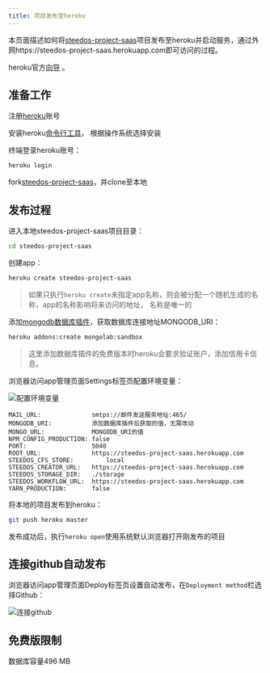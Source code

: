 ```yaml
---
title: 项目发布至heroku
---
```


本页面描述如何将[steedos-project-saas](https://github.com/steedos/steedos-project-saas)项目发布至heroku并启动服务，通过外网https://steedos-project-saas.herokuapp.com即可访问的过程。

heroku官方[向导](https://devcenter.heroku.com/articles/getting-started-with-nodejs) 。

## 准备工作

注册[heroku](https://www.heroku.com/)账号

安装heroku[命令行工具](https://devcenter.heroku.com/articles/getting-started-with-nodejs#set-up)， 根据操作系统选择安装

终端登录heroku账号：

```bash
heroku login
```

fork[steedos-project-saas](https://github.com/steedos/steedos-project-saas)，并clone至本地

## 发布过程

进入本地steedos-project-saas项目目录：

```bash
cd steedos-project-saas
```

创建app：

```bash
heroku create steedos-project-saas
```

> 如果只执行`heroku create`未指定app名称，则会被分配一个随机生成的名称，app的名称影响将来访问的地址， 名称是唯一的

添加[mongodb数据库插件](https://elements.heroku.com/addons/mongolab)，获取数据库连接地址MONGODB_URI：

```bash
heroku addons:create mongolab:sandbox
```

> 这里添加数据库插件的免费版本时heroku会要求验证账户，添加信用卡信息。

浏览器访问app管理页面Settings标签页配置环境变量：

![配置环境变量](/assets/heroku/配置环境变量.png)

```env
MAIL_URL:              smtps://邮件发送服务地址:465/
MONGODB_URI:           添加数据库插件后获取的值，无需改动
MONGO_URL:             MONGODB_URI的值
NPM_CONFIG_PRODUCTION: false
PORT:                  5040
ROOT_URL:              https://steedos-project-saas.herokuapp.com
STEEDOS_CFS_STORE:         local
STEEDOS_CREATOR_URL:   https://steedos-project-saas.herokuapp.com
STEEDOS_STORAGE_DIR:   ./storage
STEEDOS_WORKFLOW_URL:  https://steedos-project-saas.herokuapp.com
YARN_PRODUCTION:       false
```

将本地的项目发布到heroku：

```bash
git push heroku master
```

发布成功后，执行`heroku open`使用系统默认浏览器打开刚发布的项目

## 连接github自动发布

浏览器访问app管理页面Deploy标签页设置自动发布，在`Deployment method`栏选择Github：

![连接github](/assets/heroku/连接github.png)

## 免费版限制

数据库容量496 MB